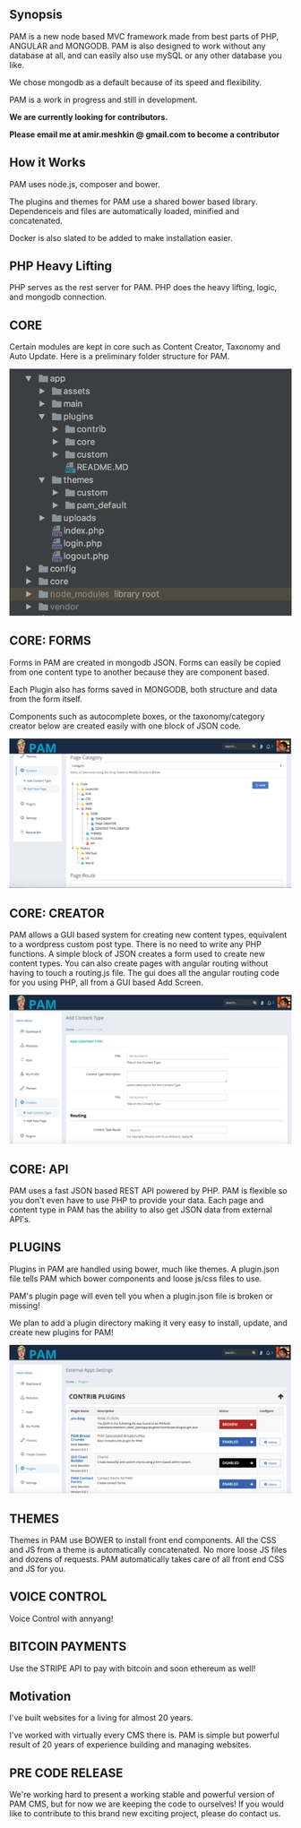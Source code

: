 ## Synopsis

PAM is a new node based MVC framework made from best parts of PHP, ANGULAR and MONGODB.  PAM is also designed to work without any database at all, and can easily also use mySQL or any other database you like.

We chose mongodb as a default because of its speed and flexibility.

PAM is a work in progress and still in development. 

<b>We are currently looking for contributors.</b>

<b>Please email me at amir.meshkin @ gmail.com to become a contributor</b>

## How it Works

PAM uses node.js, composer and bower.  

The plugins and themes for PAM use a shared bower based library.  Dependenceis and files are automatically loaded, minified and concatenated.

Docker is also slated to be added to make installation easier.

## PHP Heavy Lifting

PHP serves as the rest server for PAM.  PHP does the heavy lifting, logic, and mongodb connection.


 ## CORE
 
 Certain modules are kept in core such as Content Creator, Taxonomy and Auto Update.  Here is a preliminary folder structure for PAM.

![picture alt](_docs/img/folder-structure.png "PAM Folder Structure")

 ## CORE: FORMS
 
 Forms in PAM are created in mongodb JSON.  Forms can easily be copied from one content type to another because they are component based.

 Each Plugin also has forms saved in MONGODB, both structure and data from the form itself.
 
 Components such as autocomplete boxes, or the taxonomy/category creator below are created easily with one block of JSON code.
 
 ![picture alt](_docs/img/taxonomy.png "Taxonomy Component")
 
  ## CORE: CREATOR
  
  PAM allows a GUI based system for creating new content types, equivalent to a wordpress custom post type.  There is no need to write any PHP functions.  A simple block of JSON creates a form used to create new content types.  You can also create pages with angular routing without having to touch a routing.js file.  The gui does all the angular routing code for you using PHP, all from a GUI based Add Screen.
 
  ![picture alt](_docs/img/add-content-type.png "Create Content Types with PAM, not Code")
 
   ## CORE: API

  PAM uses a fast JSON based REST API powered by PHP.  PAM is flexible so you don't even have to use PHP to provide your data.  Each page and content type in PAM has the ability to also get JSON data from external API's.
 
  ## PLUGINS
  Plugins in PAM are handled using bower, much like themes.  A plugin.json file tells PAM which bower components and loose js/css files to use.
  
  PAM's plugin page will even tell you when a plugin.json file is broken or missing!
  
  We plan to add a plugin directory making it very easy to install, update, and create new plugins for PAM!  
  
  ![picture alt](_docs/img/plugins-page.png "PAM Plugins Page")
  
 
 ## THEMES
 
 Themes in PAM use BOWER to install front end components.  All the CSS and JS from a theme is automatically concatenated.  No more loose JS files and dozens of requests. PAM automatically takes care of all front end CSS and JS for you.


## VOICE CONTROL

Voice Control with annyang!

## BITCOIN PAYMENTS

Use the STRIPE API to pay with bitcoin and soon ethereum as well!



## Motivation

I've built websites for a living for almost 20 years.
 
I've worked with virtually every CMS there is.  PAM is simple but powerful result of 20 years of experience building and managing websites.

## PRE CODE RELEASE

We're working hard to present a working stable and powerful version of PAM CMS, but for now we are keeping the code to ourselves!  If you would like to contribute to this brand new exciting project, please do contact us.

